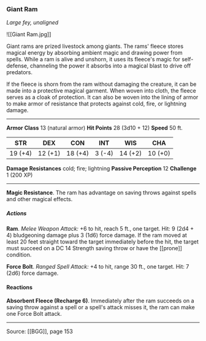 ### Giant Ram
_Large fey, unaligned_

![[Giant Ram.jpg]]

Giant rams are prized livestock among giants. The rams' fleece stores magical energy by absorbing ambient magic and drawing power from spells. While a ram is alive and unshorn, it uses its fleece's magic for self-defense, channeling the power it absorbs into a magical blast to drive off predators.

If the fleece is shorn from the ram without damaging the creature, it can be made into a protective magical garment. When woven into cloth, the fleece serves as a cloak of protection. It can also be woven into the lining of armor to make armor of resistance that protects against cold, fire, or lightning damage.




---

**Armor Class** 13 (natural armor)
**Hit Points** 28 (3d10 + 12)
**Speed** 50 ft.

| STR     | DEX     | CON     | INT     | WIS     | CHA     |
|---------|---------|---------|---------|---------|---------|
| 19 (+4) | 12 (+1) | 18 (+4) | 3 (-4) | 14 (+2) | 10 (+0) |

**Damage Resistances** cold; fire; lightning
**Passive Perception** 12
**Challenge** 1 (200 XP)

---

**Magic Resistance**. The ram has advantage on saving throws against spells and other magical effects.

##### Actions
**Ram**. _Melee Weapon Attack:_ +6 to hit, reach 5 ft., one target. Hit: 9 (2d4 + 4) bludgeoning damage plus 3 (1d6) force damage. If the ram moved at least 20 feet straight toward the target immediately before the hit, the target must succeed on a DC 14 Strength saving throw or have the [[prone]] condition.

**Force Bolt**. _Ranged Spell Attack:_ +4 to hit, range 30 ft., one target. Hit: 7 (2d6) force damage.

#### Reactions
**Absorbent Fleece (Recharge 6)**. Immediately after the ram succeeds on a saving throw against a spell or a spell's attack misses it, the ram can make one Force Bolt attack.


---

Source: [[BGG]], page 153